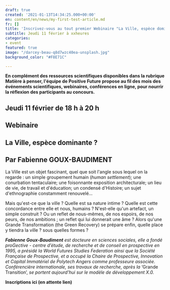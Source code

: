 ```yaml
---
draft: true
created: '2021-01-13T14:34:25.000+00:00'
en: content/en/news/my-first-test-article.md
fr: []
title: 'Inscrivez-vous au tout premier Webinaire "La Ville, espèce dominante ?" '
subtitle: Jeudi 11 février à xxheures
categories:
- event
featured: true
image: "/darcey-beau-q8d7wzc40ea-unsplash.jpg"
background_color: "#F8E71C"

---
```

**En complément des ressources scientifiques disponibles dans la rubrique Matière à penser, l'équipe de Positive Future propose au fil des mois des événements scientifiques, webinaires, conférences en ligne, pour nourrir la réflexion des participants au concours.**

## **Jeudi 11 février de 18 h à 20 h**

## **Webinaire** 

## **La Ville, espèce dominante ?**

## Par Fabienne GOUX-BAUDIMENT

La Ville est un objet fascinant, quel que soit l'angle sous lequel on la regarde : un simple groupement humain (_human settlement_); une conurbation tentaculaire; une foisonnante exposition architecturale; un lieu de vie, de travail et d'éducation; un condensé d'Histoire; un sujet d'ethnographie constamment renouvelé...

Mais qu'est-ce que la ville ? Quelle est sa nature intime ? Quelle est cette concordance entre elle et nous, humains ? N'est-elle qu'un artefact, un simple construit ? Ou un reflet de nous-mêmes, de nos espoirs, de nos peurs, de nos ambitions ; un reflet qui lui donnerait une âme ? Alors qu'une Grande Transformation (the Green Recovery) se prépare enfin, quelle place y tiendra la ville ? sous quelles formes ?

**_Fabienne Goux-Baudiment_** _est docteure en sciences sociales, elle a fondé proGective - centre d’étude, de recherche et de conseil en prospective en 1995, a présidé la World Futures Studies Federation ainsi que la Société Française de Prospective, et a occupé la Chaire de Prospective, Innovation et Capital Immatériel de Polytech Angers comme professeure associée. Conférencière internationale, ses travaux de recherche, après la_ ‘Grande Transition’, _se portent aujourd'hui sur le modèle de développement X.0._ 

**Inscriptions ici (en attente lien)**